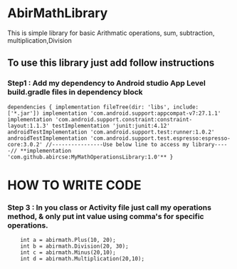 # AbirMathLibrary
This is simple library for basic Arithmatic operations, sum, subtraction, multiplication,Division

## To use this library just add follow instructions

### Step1 : Add my dependency to Android studio App Level build.gradle files in dependency block

`dependencies {
    implementation fileTree(dir: 'libs', include: ['*.jar'])
    implementation 'com.android.support:appcompat-v7:27.1.1'
    implementation 'com.android.support.constraint:constraint-layout:1.1.3'
    testImplementation 'junit:junit:4.12'
    androidTestImplementation 'com.android.support.test:runner:1.0.2'
    androidTestImplementation 'com.android.support.test.espresso:espresso-core:3.0.2'
    //----------------Use below line to access my library-----//
    **implementation 'com.github.abircse:MyMathOperationsLibrary:1.0'**
}`

# HOW TO WRITE CODE
### Step 3 : In you class or Activity file just call my operations method, & only put int value using comma's for specific operations.
      
  
        int a = abirmath.Plus(10, 20);
        int b = abirmath.Division(20, 30);
        int c = abirmath.Minus(20,10);
        int d = abirmath.Multiplication(20,10);

